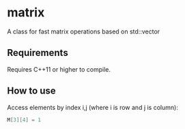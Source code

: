 # matrix
A class for fast matrix operations based on std::vector

## Requirements
Requires C++11 or higher to compile.

## How to use
Access elements by index i,j (where i is row and j is column):

```c++
M[3][4] = 1
```
